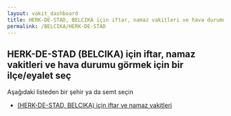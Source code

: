 ```yaml
---
layout: vakit_dashboard
title: HERK-DE-STAD, BELCIKA için iftar, namaz vakitleri ve hava durumu - ilçe/eyalet seç
permalink: /BELCIKA/HERK-DE-STAD
---
```


## HERK-DE-STAD (BELCIKA) için iftar, namaz vakitleri ve hava durumu  görmek için bir ilçe/eyalet seç

Aşağıdaki listeden bir şehir ya da semt seçin

* [ (HERK-DE-STAD, BELCIKA) için iftar ve namaz vakitleri](/BELCIKA/HERK-DE-STAD/)

<script type="text/javascript">
  var GLOBAL_COUNTRY = 'BELCIKA';
  var GLOBAL_CITY = 'HERK-DE-STAD';
  var GLOBAL_STATE = 'HERK-DE-STAD';
</script>
